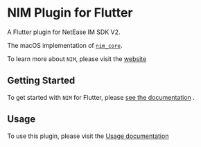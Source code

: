 # NIM Plugin for Flutter

A Flutter plugin for NetEase IM SDK V2.

The macOS implementation of [`nim_core`][1].

To learn more about `NIM`, please visit the [website](https://yunxin.163.com/im)

## Getting Started

To get started with `NIM` for Flutter,
please [see the documentation](https://doc.yunxin.163.com/docs/TM5MzM5Njk/TY1OTU4NDQ?platformId=60002)
.

## Usage

To use this plugin, please visit
the [Usage documentation](https://doc.yunxin.163.com/docs/TM5MzM5Njk/zU4NzUxNjI?platformId=60002)

[1]: https://pub.dev/packages/nim_core
